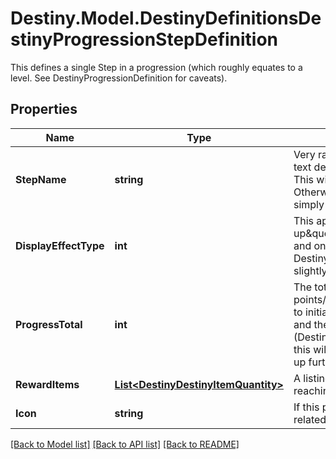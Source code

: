 # Destiny.Model.DestinyDefinitionsDestinyProgressionStepDefinition
This defines a single Step in a progression (which roughly equates to a level. See DestinyProgressionDefinition for caveats).

## Properties

Name | Type | Description | Notes
------------ | ------------- | ------------- | -------------
**StepName** | **string** | Very rarely, Progressions will have localized text describing the Level of the progression. This will be that localized text, if it exists. Otherwise, the standard appears to be to simply show the level numerically. | [optional] 
**DisplayEffectType** | **int** | This appears to be, when you \&quot;level up\&quot;, whether a visual effect will display and on what entity. See DestinyProgressionStepDisplayEffect for slightly more info. | [optional] 
**ProgressTotal** | **int** | The total amount of progression points/\&quot;experience\&quot; you will need to initially reach this step. If this is the last step and the progression is repeating indefinitely (DestinyProgressionDefinition.repeatLastStep), this will also be the progress needed to level it up further by repeating this step again. | [optional] 
**RewardItems** | [**List&lt;DestinyDestinyItemQuantity&gt;**](DestinyDestinyItemQuantity.md) | A listing of items rewarded as a result of reaching this level. | [optional] 
**Icon** | **string** | If this progression step has a specific icon related to it, this is the icon to show. | [optional] 

[[Back to Model list]](../README.md#documentation-for-models) [[Back to API list]](../README.md#documentation-for-api-endpoints) [[Back to README]](../README.md)


